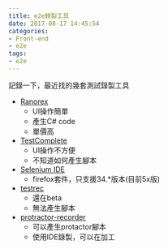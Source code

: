 ```yaml
---
title: e2e錄製工具
date: 2017-08-17 14:45:54
categories:
- Front-end
- e2e
tags:
- e2e
---
```


記錄一下，最近找的幾套測試錄製工具

* [Ranorex](https://www.ranorex.com/)
  * UI操作簡單
  * 產生C# code
  * 單價高
* [TestComplete](https://smartbear.com/product/testcomplete/overview/)
  * UI操作不方便
  * 不知道如何產生腳本
* [Selenium IDE](http://www.seleniumhq.org/projects/ide/)
  * firefox套件，只支援34.*版本(目前5x版)
* [testrec](https://testrec.com/)
  * 還在beta
  * 無法產生腳本
* [protractor-recorder](https://github.com/ealves/protractor-recorder)
  * 可以產生protactor腳本
  * 使用IDE錄製，可以在加工

